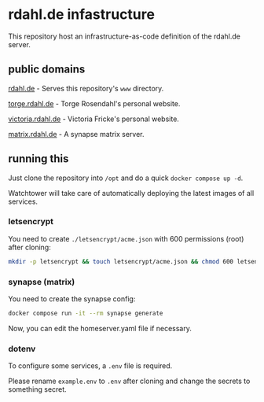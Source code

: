 # rdahl.de infastructure

This repository host an infrastructure-as-code definition of the rdahl.de server.

## public domains

[rdahl.de](https://rdahl.de) - Serves this repository's `www` directory.

[torge.rdahl.de](https://torge.rdahl.de) - Torge Rosendahl's personal website.

[victoria.rdahl.de](https://victoria.rdahl.de) - Victoria Fricke's personal website.

[matrix.rdahl.de](https://matrix.rdahl.de) - A synapse matrix server.

<!--
I deliberately left out the wedding website here, because I want to avoid too many people finding it early.
If you read this, congratulations, you sneaky son. keep slaying! 💅

[wedding.rdahl.de](https://wedding.rdahl.de) - Nothing to see here 👀.
-->

## running this

Just clone the repository into `/opt` and do a quick `docker compose up -d`.

Watchtower will take care of automatically deploying the latest images of all services.

### letsencrypt

You need to create `./letsencrypt/acme.json` with 600 permissions (root) after cloning:

```bash
mkdir -p letsencrypt && touch letsencrypt/acme.json && chmod 600 letsencrypt/acme.json
```

### synapse (matrix)

You need to create the synapse config:

```bash
docker compose run -it --rm synapse generate
```

Now, you can edit the homeserver.yaml file if necessary.

### dotenv

To configure some services, a `.env` file is required.

Please rename `example.env` to `.env` after cloning and change the secrets to something secret.
